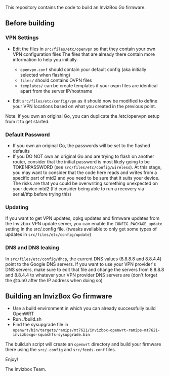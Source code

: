 This repository contains the code to build an InvizBox Go firmware.

## Before building

### VPN Settings
* Edit the files in `src/files/etc/openvpn` so that they contain your own VPN configuration files
The files that are already there contain more information to help you initially.

  * `openvpn.conf` should contain your default config (aka initially selected when flashing)
  * `files/` should contains OVPN files 
  * `templates/` can be create templates if your ovpn files are identical apart from the server IP/hostname

* Edit `src/files/etc/config/vpn` as it should now be modified to define your VPN locations based on what you created 
in the previous point.

Note: If you own an original Go, you can duplicate the /etc/openvpn setup from it to get started.

### Default Password
* If you own an original Go, the passwords will be set to the flashed defaults
* If you DO NOT own an original Go and are trying to flash on another router, consider that the initial password is most
likely going to be TOKENPASSWORD (see `src/files/etc/config/wireless`). At this stage, you may want to consider that the
code here reads and writes from a specific part of mtd2 and you need to be sure that it suits your device. The risks are
that you could be overwriting something unexpected on your device mtd2 (I'd consider being able to run a recovery via 
serial/tftp before trying this)

### Updating
If you want to get VPN updates, opkg updates and firmware updates from the Invizbox VPN update server, you can enable the 
`CONFIG_PACKAGE_update` setting in the src/.config file. (tweaks available to only get some types of updates in
`src/files/etc/config/update`)

### DNS and DNS leaking
In `src/files/etc/config/dhcp`, the current DNS values (8.8.8.8 and 8.8.4.4) point to the Google DNS servers.
If you want to use your VPN provider's DNS servers, make sure to edit that file and change the servers
from 8.8.8.8 and 8.8.4.4 to whatever your VPN provider DNS servers are (don't forget the @tun0 after the IP address
when doing so)

## Building an InvizBox Go firmware

* Use a build environment in which you can already successfully build OpenWRT
* Run ./build.sh
* Find the sysupgrade file in 
  `openwrt/bin/targets/ramips/mt7621/invizbox-openwrt-ramips-mt7621-invizboxgo-squashfs-sysupgrade.bin`

The build.sh script will create an `openwrt` directory and build your firmware there using the `src/.config` and 
`src/feeds.conf` files.

Enjoy!

The Invizbox Team.
